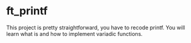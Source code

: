 # ft_printf
This project is pretty straightforward, you have to recode printf. You will learn what is and how to implement variadic functions.
